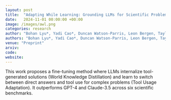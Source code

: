 ```yaml
---
layout: post
title:  "Adapting While Learning: Grounding LLMs for Scientific Problems with Intelligent Tool Usage Adaptation"
date:   2024-11-01 00:00:00 +00:00
image: /images/awl.png
categories: research
author: "Bohan Lyu*, Yadi Cao*, Duncan Watson-Parris, Leon Bergen, Taylor Berg-Kirkpatrick, Rose Yu"
authors: "Bohan Lyu*, Yadi Cao*, Duncan Watson-Parris, Leon Bergen, Taylor Berg-Kirkpatrick, Rose Yu"
venue: "Preprint"
arxiv: 
code: 
website: 
---
```

This work proposes a fine-tuning method where LLMs internalize tool-generated solutions (World Knowledge Distillation) and learn to switch between direct answers and tool use for complex problems (Tool Usage Adaptation). It outperforms GPT-4 and Claude-3.5 across six scientific benchmarks.